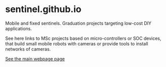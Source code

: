 # sentinel.github.io
Mobile and fixed sentinels. Graduation projects targeting low-cost DIY applications.

See here links to MSc projects based on micro-controllers or SOC devices, that build small mobile robots with cameras or provide tools to install networks of cameras.

[See the main webpage page](https://josegaspar999.github.io/sentinel.github.io/)
